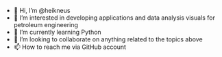 - 👋 Hi, I’m @heikneus
- 👀 I’m interested in developing applications and data analysis visuals for petroleum engineering
- 🌱 I’m currently learning Python
- 💞️ I’m looking to collaborate on anything related to the topics above
- 📫 How to reach me via GitHub account

<!---
heikneus/heikneus is a ✨ special ✨ repository because its `README.md` (this file) appears on your GitHub profile.
You can click the Preview link to take a look at your changes.
--->

